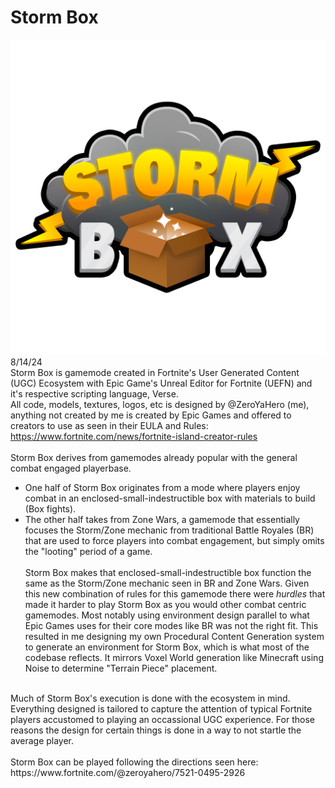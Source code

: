 # Storm Box
![alt text](https://github.com/ZeroYaHero/StormBox/blob/main/T_SB_LogoOutline.png)\
8/14/24<br/>
Storm Box is gamemode created in Fortnite's User Generated Content (UGC) Ecosystem with Epic Game's Unreal Editor for Fortnite (UEFN) and it's respective scripting language, Verse.<br/>
All code, models, textures, logos, etc is designed by @ZeroYaHero (me), anything not created by me is created by Epic Games and offered to creators to use as seen in their EULA and Rules:<br/>
https://www.fortnite.com/news/fortnite-island-creator-rules<br/>
<br/>
Storm Box derives from gamemodes already popular with the general combat engaged playerbase.<br/> 
- One half of Storm Box originates from a mode where players enjoy combat in an enclosed-small-indestructible box with materials to build (Box fights). 
- The other half takes from Zone Wars, a gamemode that essentially focuses the Storm/Zone mechanic from traditional Battle Royales (BR) that are used to force players into combat engagement, but simply omits the "looting" period of a game.<br/><br/>
Storm Box makes that enclosed-small-indestructible box function the same as the Storm/Zone mechanic seen in BR and Zone Wars. Given this new combination of rules for this gamemode there were *hurdles* that made it harder to play Storm Box as you would other combat centric gamemodes. Most notably using environment design parallel to what Epic Games uses for their core modes like BR was not the right fit. This resulted in me designing my own Procedural Content Generation system to generate an environment for Storm Box, which is what most of the codebase reflects. It mirrors Voxel World generation like Minecraft using Noise to determine "Terrain Piece" placement.
<br/>
Much of Storm Box's execution is done with the ecosystem in mind. Everything designed is tailored to capture the attention of typical Fortnite players accustomed to playing an occassional UGC experience. For those reasons the design for certain things is done in a way to not startle the average player.
<br/><br/>
Storm Box can be played following the directions seen here:
https://www.fortnite.com/@zeroyahero/7521-0495-2926
